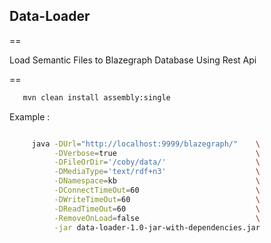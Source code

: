
## Data-Loader

==

 Load Semantic Files to Blazegraph Database Using Rest Api

==

```bash
   mvn clean install assembly:single
```

Example :

```bash

     java -DUrl="http://localhost:9999/blazegraph/"    \
          -DVerbose=true                               \
          -DFileOrDir='/coby/data/'                    \
          -DMediaType='text/rdf+n3'                    \
          -DNamespace=kb                               \
          -DConnectTimeOut=60                          \
          -DWriteTimeOut=60                            \
          -DReadTimeOut=60                             \
          -RemoveOnLoad=false                          \
          -jar data-loader-1.0-jar-with-dependencies.jar 

```
